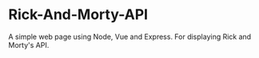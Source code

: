 # Rick-And-Morty-API
A simple web page using Node, Vue and Express. For displaying Rick and Morty's API.
